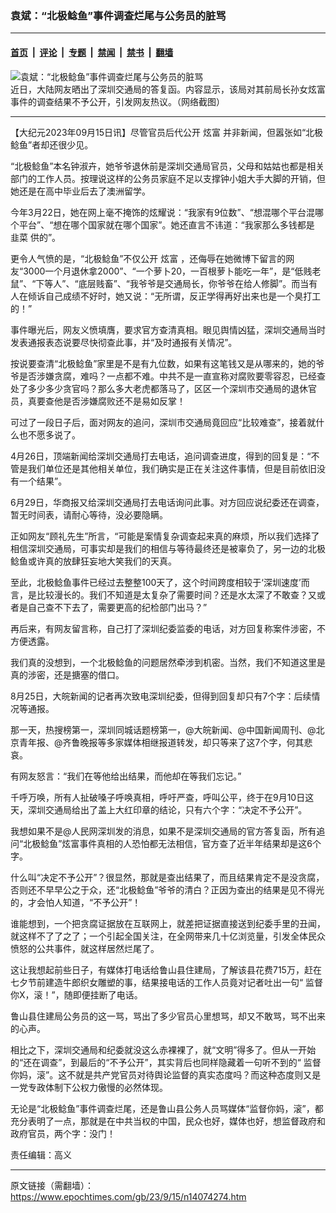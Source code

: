 ### 袁斌：“北极鲶鱼”事件调查烂尾与公务员的脏骂

---

#### [首页](../../../..?n14074274) &nbsp;|&nbsp; [评论](../../../../../epoch-comment?n14074274) &nbsp;|&nbsp; [专题](../../../../../epoch-special?n14074274) &nbsp;|&nbsp; [禁闻](../../../../../epoch-news?n14074274) &nbsp;|&nbsp; [禁书](../../../../../books?n14074274) &nbsp;|&nbsp; [翻墙](https://github.com/gfw-breaker/nogfw/blob/master/README.md?n14074274)


<div><img alt="袁斌：“北极鲶鱼”事件调查烂尾与公务员的脏骂" class="attachment-djy_600_400 size-djy_600_400 wp-post-image" src="https://i.epochtimes.com/assets/uploads/2023/09/id14074302-Collage-Maker-13-Sep-2023-06-53-PM-7963.jpeg"/>
<div class="caption">
 近日，大陆网友晒出了深圳交通局的答复函。内容显示，该局对其前局长孙女炫富事件的调查结果不予公开，引发网友热议。（网络截图）
</div></div><hr/><div class="post_content" id="artbody" itemprop="articleBody">
 <!-- article content begin -->
 <p>
  【大纪元2023年09月15日讯】尽管官员后代公开
  <ok href="https://www.epochtimes.com/gb/tag/%E7%82%AB%E5%AF%8C.html">
   炫富
  </ok>
  并非新闻，但嚣张如“北极鲶鱼”者却还很少见。
 </p>
 <p>
  “北极鲶鱼”本名钟淑卉，她爷爷退休前是深圳交通局官员，父母和姑姑也都是相关部门的工作人员。按理说这样的公务员家庭不足以支撑钟小姐大手大脚的开销，但她还是在高中毕业后去了澳洲留学。
 </p>
 <p>
  今年3月22日，她在网上毫不掩饰的炫耀说：“我家有9位数”、“想混哪个平台混哪个平台”、“想在哪个国家就在哪个国家”。她还直言不讳道：“我家那么多钱都是
  <ok href="https://www.epochtimes.com/gb/tag/%E9%9F%AD%E8%8F%9C.html">
   韭菜
  </ok>
  供的”。
 </p>
 <p>
  更令人气愤的是，“北极鲶鱼”不仅公开
  <ok href="https://www.epochtimes.com/gb/tag/%E7%82%AB%E5%AF%8C.html">
   炫富
  </ok>
  ，还侮辱在她微博下留言的网友“3000一个月退休拿2000”、“一个萝卜20，一百根萝卜能吃一年”，是“低贱老鼠”、“下等人”、“底层贱畜”、“我爷爷是交通局长，你爷爷在给人修脚”。而当有人在倾诉自己成绩不好时，她又说：“无所谓，反正学得再好出来也是一个臭打工的！”
 </p>
 <p>
  事件曝光后，网友义愤填膺，要求官方查清真相。眼见舆情凶猛，深圳交通局当时发表通报表态说要尽快彻查此事，并“及时通报有关情况”。
 </p>
 <p>
  按说要查清“北极鲶鱼”家里是不是有九位数，如果有这笔钱又是从哪来的，她的爷爷是否涉嫌贪腐，难吗？一点都不难。中共不是一直宣称对腐败要零容忍，已经查处了多少多少贪官吗？那么多大老虎都落马了，区区一个深圳市交通局的退休官员，真要查他是否涉嫌腐败还不是易如反掌！
 </p>
 <p>
  可过了一段日子后，面对网友的追问，深圳市交通局竟回应“比较难查”，接着就什么也不愿多说了。
 </p>
 <p>
  4月26日，顶端新闻给深圳交通局打去电话，追问调查进度，得到的回复是：“不管是我们单位还是其他相关单位，我们确实是正在关注这件事情，但是目前依旧没有一个结果”。
 </p>
 <p>
  6月29日，华商报又给深圳交通局打去电话询问此事。对方回应说纪委还在调查，暂无时间表，请耐心等待，没必要隐瞒。
 </p>
 <p>
  正如网友“顾礼先生”所言，“可能是案情复杂调查起来真的麻烦，所以我们选择了相信深圳交通局，可事实却是我们的相信与等待最终还是被辜负了，另一边的北极鲶鱼或许真的放肆狂妄地大笑我们的天真。
 </p>
 <p>
  至此，北极鲶鱼事件已经过去整整100天了，这个时间跨度相较于‘深圳速度’而言，是比较漫长的。我们不知道是太复杂了需要时间？还是水太深了不敢查？又或者是自己查不下去了，需要更高的纪检部门出马？”
 </p>
 <p>
  再后来，有网友留言称，自己打了深圳纪委监委的电话，对方回复称案件涉密，不方便透露。
 </p>
 <p>
  我们真的没想到，一个北极鲶鱼的问题居然牵涉到机密。当然，我们不知道这里是真的涉密，还是搪塞的借口。
 </p>
 <p>
  8月25日，大皖新闻的记者再次致电深圳纪委，但得到回复却只有7个字：后续情况等通报。
 </p>
 <p>
  那一天，热搜榜第一，深圳同城话题榜第一，@大皖新闻、@中国新闻周刊、@北京青年报、@齐鲁晚报等多家媒体相继报道转发，却只等来了这7个字，何其悲哀。
 </p>
 <p>
  有网友怒言：“我们在等他给出结果，而他却在等我们忘记。”
 </p>
 <p>
  千呼万唤，所有人扯破嗓子呼唤真相，呼吁严查，呼叫公平，终于在9月10日这天，深圳交通局给出了盖上大红印章的结论，只有六个字：“决定不予公开”。
 </p>
 <p>
  我想如果不是@人民网深圳发的消息，如果不是深圳交通局的官方答复函，所有追问“北极鲶鱼”炫富事件真相的人恐怕都无法相信，官方查了近半年结果却是这6个字。
 </p>
 <p>
  什么叫“决定不予公开”？很显然，那就是查出结果了，而且结果肯定不是没贪腐，否则还不早早公之于众，还“北极鲶鱼”爷爷的清白？正因为查出的结果是见不得光的，才会怕人知道，“不予公开”！
 </p>
 <p>
  谁能想到，一个把贪腐证据放在互联网上，就差把证据直接送到纪委手里的丑闻，就这样不了了之了；一个引起全国关注，在全网带来几十亿浏览量，引发全体民众愤怒的公共事件，就这样居然烂尾了。
 </p>
 <p>
  这让我想起前些日子，有媒体打电话给鲁山县住建局，了解该县花费715万，赶在七夕节前建造牛郎织女雕塑的事，结果接电话的工作人员竟对记者吐出一句“
  <ok href="https://www.epochtimes.com/gb/tag/%E7%9B%91%E7%9D%A3.html">
   监督
  </ok>
  你X，滚！”，随即便挂断了电话。
 </p>
 <p>
  鲁山县住建局公务员的这一骂，骂出了多少官员心里想骂，却又不敢骂，骂不出来的心声。
 </p>
 <p>
  相比之下，深圳交通局和纪委就没这么赤裸裸了，就“文明”得多了。但从一开始的“还在调查”，到最后的“不予公开”，其实背后也同样隐藏着一句听不到的“
  <ok href="https://www.epochtimes.com/gb/tag/%E7%9B%91%E7%9D%A3.html">
   监督
  </ok>
  你妈，滚”。这不就是共产党官员对待舆论监督的真实态度吗？而这种态度则又是一党专政体制下公权力傲慢的必然体现。
 </p>
 <p>
  无论是“北极鲶鱼”事件调查烂尾，还是鲁山县公务人员骂媒体“监督你妈，滚”，都充分表明了一点，那就是在中共当权的中国，民众也好，媒体也好，想监督政府和政府官员，两个字：没门！
 </p>
 <p>
  责任编辑：高义
 </p>
 <!-- article content end -->
 <div id="below_article_ad">
 </div>
</div>


---

原文链接（需翻墙）：https://www.epochtimes.com/gb/23/9/15/n14074274.htm